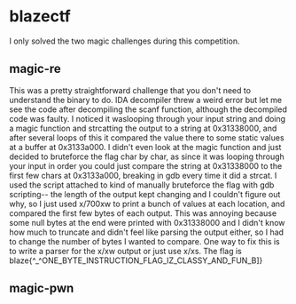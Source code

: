# blazectf
I only solved the two magic challenges during this competition.
## magic-re
This was a pretty straightforward challenge that you don't need to understand the binary to do. IDA decompiler threw a weird error but let me see the code after decompiling the scanf function, although the decompiled code was faulty. I noticed it waslooping through your input string and doing a magic function and strcatting the output to a string at 0x31338000, and after several loops of this it compared the value there to some static values at a buffer at 0x3133a000. I didn't even look at the magic function and just decided to bruteforce the flag char by char, as since it was looping through your input in order you could just compare the string at 0x31338000 to the first few chars at 0x3133a000, breaking in gdb every time it did a strcat. I used the script attached to kind of manually bruteforce the flag with gdb scripting-- the length of the output kept changing and I couldn't figure out why, so I just used x/700xw to print a bunch of values at each location, and compared the first few bytes of each output. This was annoying because some null bytes at the end were printed with 0x31338000 and I didn't know how much to truncate and didn't feel like parsing the output either, so I had to change the number of bytes I wanted to compare. One way to fix this is to write a parser for the x/xw output or just use x/xs. The flag is blaze{^_^ONE_BYTE_INSTRUCTION_FLAG_IZ_CLASSY_AND_FUN_B]}
## magic-pwn
